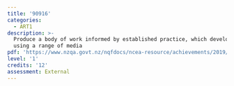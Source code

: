 ```yaml
---
title: '90916'
categories:
  - ART1
description: >-
  Produce a body of work informed by established practice, which develops ideas,
  using a range of media
pdf: 'https://www.nzqa.govt.nz/nqfdocs/ncea-resource/achievements/2019/as90916.pdf'
level: '1'
credits: '12'
assessment: External
---
```


